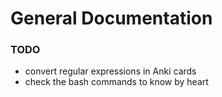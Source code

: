 # General Documentation

### TODO

* convert regular expressions in Anki cards
* check the bash commands to know by heart
